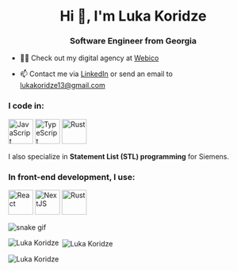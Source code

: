 <h1 align="center">Hi 👋, I'm Luka Koridze</h1>
<h3 align="center">Software Engineer from Georgia</h3>

- 👨‍💻 Check out my digital agency at [Webico](https://www.webico.ge/en)

- 📫 Contact me via [LinkedIn](https://www.linkedin.com/in/lukakoridze/) or send an email to <a href="mailto:lukakoridze13@gmail.com" target="_blank">lukakoridze13@gmail.com</a>

<h3 align="left">I code in:</h3>
<p align="left"> 
<image width="50" src="https://upload.wikimedia.org/wikipedia/commons/thumb/9/99/Unofficial_JavaScript_logo_2.svg/1200px-Unofficial_JavaScript_logo_2.svg.png" alt="JavaScript" />
<image width="50" src="https://upload.wikimedia.org/wikipedia/commons/thumb/4/4c/Typescript_logo_2020.svg/640px-Typescript_logo_2020.svg.png" alt="TypeScript" />   
<image width="50" src="https://encrypted-tbn0.gstatic.com/images?q=tbn:ANd9GcQsAo2CD-hFWMUayHGSZY-Q10FXl8z2JMyL9A&s" alt="Rust" />
<p>I also specialize in <strong>Statement List (STL) programming</strong> for Siemens.</p>

<h3 align="left">In front-end development, I use:</h3>
<p align="left"> 
<image  height="50" src="https://ionicframework.com/docs/icons/logo-react-icon.png" alt="React" />
<image  height="50" src="https://logowik.com/content/uploads/images/nextjs2106.logowik.com.webp" alt="NextJS" />   
<image  height="50" src="https://static-00.iconduck.com/assets.00/html-5-icon-224x256-1b5ud2sy.png" alt="Rust" />
    
![snake gif](https://github.com/LukaKoridze13/LukaKoridze13/blob/output/github-contribution-grid-snake.gif)

<p><img align="left" src="https://github-readme-stats.vercel.app/api/top-langs?username=LukaKoridze13&show_icons=true&theme=dark&text_color=FFFFFF&locale=en&layout=compact" alt="Luka Koridze" /></p>

<p>&nbsp;<img align="center" src="https://github-readme-stats.vercel.app/api?username=LukaKoridze13&show_icons=true&theme=dark&text_color=FFFFFF&locale=en" alt="Luka Koridze" /></p>

<p><img align="center" src="https://github-readme-streak-stats.herokuapp.com/?user=LukaKoridze13&" alt="Luka Koridze" /></p>
